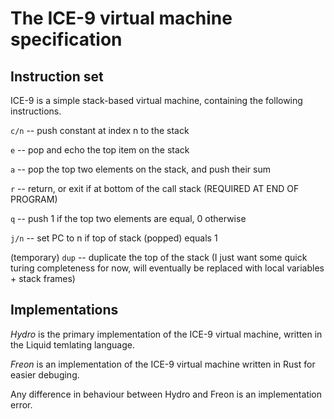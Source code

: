 # The ICE-9 virtual machine specification


## Instruction set

ICE-9 is a simple stack-based virtual machine, containing the following instructions.

`c/n` -- push constant at index n to the stack

`e` -- pop and echo the top item on the stack

`a` -- pop the top two elements on the stack, and push their sum

`r` -- return, or exit if at bottom of the call stack (REQUIRED AT END OF PROGRAM)

`q` -- push 1 if the top two elements are equal, 0 otherwise

`j/n` -- set PC to n if top of stack (popped) equals 1

(temporary)
`dup` -- duplicate the top of the stack (I just want some quick turing completeness for now,
         will eventually be replaced with local variables + stack frames)

## Implementations

*Hydro* is the primary implementation of the ICE-9 virtual machine, written
in the Liquid temlating language.

*Freon* is an implementation of the ICE-9 virtual machine written in Rust for easier
debuging.

Any difference in behaviour between Hydro and Freon is an implementation error.
